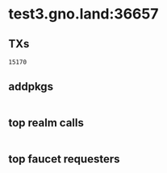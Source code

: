 # test3.gno.land:36657

## TXs
```
15170
```

## addpkgs
```
```

## top realm calls
```
```

## top faucet requesters
```
```

